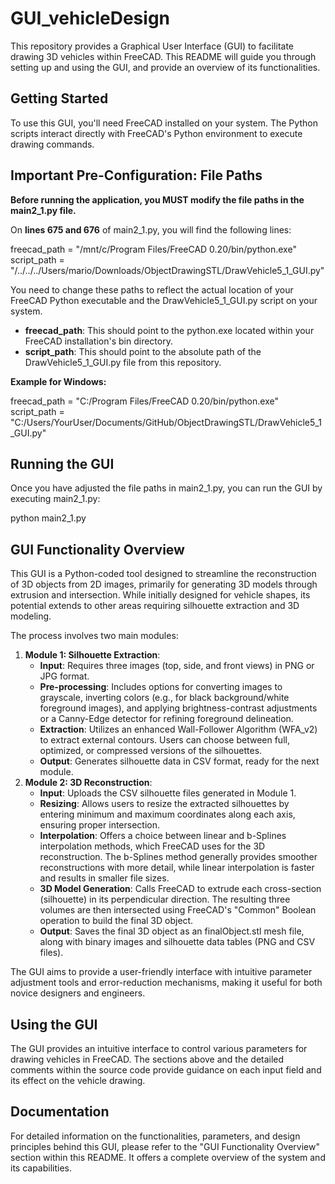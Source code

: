 # GUI_vehicleDesign

This repository provides a Graphical User Interface (GUI) to facilitate drawing 3D vehicles within FreeCAD. This README will guide you through setting up and using the GUI, and provide an overview of its functionalities.

## **Getting Started**

To use this GUI, you'll need FreeCAD installed on your system. The Python scripts interact directly with FreeCAD's Python environment to execute drawing commands.

## **Important Pre-Configuration: File Paths**

**Before running the application, you MUST modify the file paths in the main2\_1.py file.**

On **lines 675 and 676** of main2\_1.py, you will find the following lines:

freecad\_path \= "/mnt/c/Program Files/FreeCAD 0.20/bin/python.exe"  
script\_path \= "/../../../Users/mario/Downloads/ObjectDrawingSTL/DrawVehicle5\_1\_GUI.py"

You need to change these paths to reflect the actual location of your FreeCAD Python executable and the DrawVehicle5\_1\_GUI.py script on your system.

* **freecad\_path**: This should point to the python.exe located within your FreeCAD installation's bin directory.  
* **script\_path**: This should point to the absolute path of the DrawVehicle5\_1\_GUI.py file from this repository.

**Example for Windows:**

freecad\_path \= "C:/Program Files/FreeCAD 0.20/bin/python.exe"  
script\_path \= "C:/Users/YourUser/Documents/GitHub/ObjectDrawingSTL/DrawVehicle5\_1\_GUI.py"

## **Running the GUI**

Once you have adjusted the file paths in main2\_1.py, you can run the GUI by executing main2\_1.py:

python main2\_1.py

## **GUI Functionality Overview**

This GUI is a Python-coded tool designed to streamline the reconstruction of 3D objects from 2D images, primarily for generating 3D models through extrusion and intersection. While initially designed for vehicle shapes, its potential extends to other areas requiring silhouette extraction and 3D modeling.

The process involves two main modules:

1. **Module 1: Silhouette Extraction**:  
   * **Input**: Requires three images (top, side, and front views) in PNG or JPG format.  
   * **Pre-processing**: Includes options for converting images to grayscale, inverting colors (e.g., for black background/white foreground images), and applying brightness-contrast adjustments or a Canny-Edge detector for refining foreground delineation.  
   * **Extraction**: Utilizes an enhanced Wall-Follower Algorithm (WFA\_v2) to extract external contours. Users can choose between full, optimized, or compressed versions of the silhouettes.  
   * **Output**: Generates silhouette data in CSV format, ready for the next module.  
2. **Module 2: 3D Reconstruction**:  
   * **Input**: Uploads the CSV silhouette files generated in Module 1\.  
   * **Resizing**: Allows users to resize the extracted silhouettes by entering minimum and maximum coordinates along each axis, ensuring proper intersection.  
   * **Interpolation**: Offers a choice between linear and b-Splines interpolation methods, which FreeCAD uses for the 3D reconstruction. The b-Splines method generally provides smoother reconstructions with more detail, while linear interpolation is faster and results in smaller file sizes.  
   * **3D Model Generation**: Calls FreeCAD to extrude each cross-section (silhouette) in its perpendicular direction. The resulting three volumes are then intersected using FreeCAD's "Common" Boolean operation to build the final 3D object.  
   * **Output**: Saves the final 3D object as an finalObject.stl mesh file, along with binary images and silhouette data tables (PNG and CSV files).

The GUI aims to provide a user-friendly interface with intuitive parameter adjustment tools and error-reduction mechanisms, making it useful for both novice designers and engineers.

## **Using the GUI**

The GUI provides an intuitive interface to control various parameters for drawing vehicles in FreeCAD. The sections above and the detailed comments within the source code provide guidance on each input field and its effect on the vehicle drawing.

## **Documentation**

For detailed information on the functionalities, parameters, and design principles behind this GUI, please refer to the "GUI Functionality Overview" section within this README. It offers a complete overview of the system and its capabilities.
